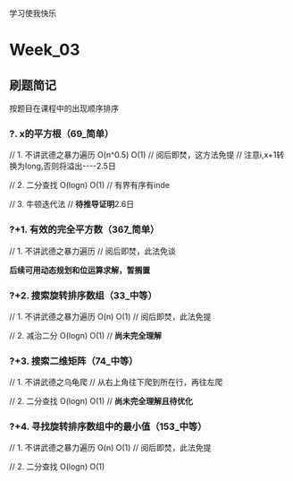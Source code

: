 学习使我快乐

# Week_03

## 刷题简记

按题目在课程中的出现顺序排序

### ?. x的平方根（69_简单）

// 1. 不讲武德之暴力遍历 O(n^0.5) O(1)
//  阅后即焚，这方法免提
//  注意i,x+1转换为long,否则将溢出----2.5日

// 2. 二分查找 O(logn) O(1)
//  有界有序有inde

// 3. 牛顿迭代法
//  **待推导证明**2.6日

### ?+1. 有效的完全平方数（367_简单）

// 1. 不讲武德之暴力遍历
//  阅后即焚，此法免谈

**后续可用动态规划和位运算求解，暂搁置**

### ?+2. 搜索旋转排序数组（33_中等）

// 1. 不讲武德之暴力遍历 O(n) O(1)
//  阅后即焚，此法免提

// 2. 减治二分 O(logn) O(1)
//  **尚未完全理解**

### ?+3. 搜索二维矩阵（74_中等）

// 1. 不讲武德之乌龟爬
//  从右上角往下爬到所在行，再往左爬

// 2. 二分查找 O(logn) O(1)
//  **尚未完全理解且待优化**

### ?+4. 寻找旋转排序数组中的最小值（153_中等）

// 1. 不讲武德之暴力遍历 O(n) O(1)
//  阅后即焚，此法免提

// 2. 二分查找 O(logn) O(1)